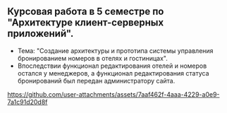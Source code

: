 ## Курсовая работа в 5 семестре по "Архитектуре клиент-серверных приложений". 
- Тема: "Создание архитектуры и прототипа системы управления бронированием номеров в 
отелях и гостиницах".
- Впоследствии функционал редактирования отелей и номеров остался у менеджеров, а функционал редактирования статуса бронирований был передан администратору сайта.

https://github.com/user-attachments/assets/7aaf462f-4aaa-4229-a0e9-7a1c91d20d8f


